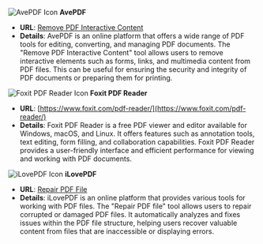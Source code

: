 <!-- AvePDF -->
![AvePDF Icon](path/to/avepdf_icon.png) **AvePDF**
  - **URL**: [Remove PDF Interactive Content](https://www.avepdf.com/remove-pdf-interactive-content)
  - **Details**: AvePDF is an online platform that offers a wide range of PDF tools for editing, converting, and managing PDF documents. The "Remove PDF Interactive Content" tool allows users to remove interactive elements such as forms, links, and multimedia content from PDF files. This can be useful for ensuring the security and integrity of PDF documents or preparing them for printing.

<!-- Foxit PDF Reader -->
![Foxit PDF Reader Icon](path/to/foxit_icon.png) **Foxit PDF Reader**
  - **URL**: [https://www.foxit.com/pdf-reader/](https://www.foxit.com/pdf-reader/)
  - **Details**: Foxit PDF Reader is a free PDF viewer and editor available for Windows, macOS, and Linux. It offers features such as annotation tools, text editing, form filling, and collaboration capabilities. Foxit PDF Reader provides a user-friendly interface and efficient performance for viewing and working with PDF documents.

<!-- iLovePDF -->
![iLovePDF Icon](path/to/ilovepdf_icon.png) **iLovePDF**
  - **URL**: [Repair PDF File](https://www.ilovepdf.com/repair-pdf)
  - **Details**: iLovePDF is an online platform that provides various tools for working with PDF files. The "Repair PDF file" tool allows users to repair corrupted or damaged PDF files. It automatically analyzes and fixes issues within the PDF file structure, helping users recover valuable content from files that are inaccessible or displaying errors.
